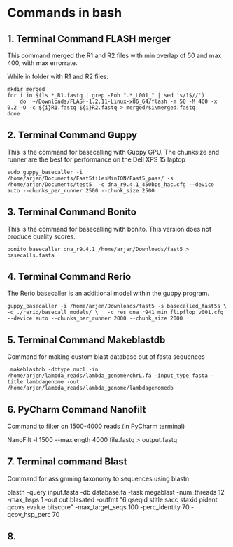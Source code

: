 # Commands in bash

## 1. Terminal Command FLASH merger
This command merged the R1 and R2 files with min overlap of 50 and max 400, with max errorrate. 

While in folder with R1 and R2 files:

    mkdir merged
    for i in $(ls *_R1.fastq | grep -Poh ".*_L001_" | sed 's/1$//')
        do  ~/Downloads/FLASH-1.2.11-Linux-x86_64/flash -m 50 -M 400 -x 0.2 -O -c ${i}R1.fastq ${i}R2.fastq > merged/$i\merged.fastq
    done
    
## 2. Terminal Command Guppy
This is the command for basecalling with Guppy GPU. The chunksize and runner are the best for performance on the Dell XPS 15 laptop

    sudo guppy_basecaller -i /home/arjen/Documents/Fast5filesMinION/Fast5_pass/ -s /home/arjen/Documents/test5  -c dna_r9.4.1_450bps_hac.cfg --device auto --chunks_per_runner 2500 --chunk_size 2500

## 3. Terminal Command Bonito
This is the command for basecalling with bonito. This version does not produce quality scores.

    bonito basecaller dna_r9.4.1 /home/arjen/Downloads/fast5 > basecalls.fasta

## 4. Terminal Command Rerio
The Rerio basecaller is an additional model within the guppy program.

    guppy_basecaller -i /home/arjen/Downloads/fast5 -s basecalled_fast5s \ -d ./rerio/basecall_models/ \   -c res_dna_r941_min_flipflop_v001.cfg --device auto --chunks_per_runner 2000 --chunk_size 2000

## 5. Terminal Command Makeblastdb
Command for making custom blast database out of fasta sequences

     makeblastdb -dbtype nucl -in /home/arjen/lambda_reads/lambda_genome/chrL.fa -input_type fasta -title lambdagenome -out /home/arjen/lambda_reads/lambda_genome/lambdagenomedb
     
## 6. PyCharm Command Nanofilt 
Command to filter on 1500-4000 reads (in PyCharm terminal)

 NanoFilt -l 1500 --maxlength 4000 file.fastq > output.fastq

## 7. Terminal command Blast 
Command for assignming taxonomy to sequences using blastn

   blastn -query input.fasta -db database.fa -task megablast -num_threads 12 -max_hsps 1 -out out.blasated -outfmt "6 qseqid stitle sacc staxid pident qcovs evalue bitscore" -max_target_seqs 100 -perc_identity 70 -qcov_hsp_perc 70

## 8. 

